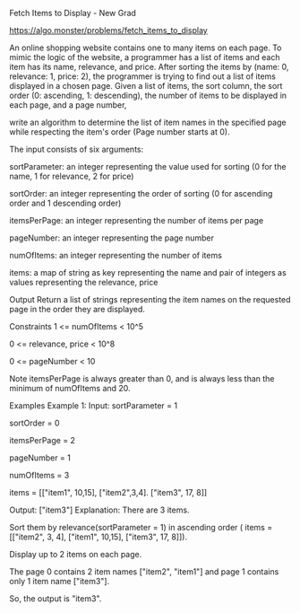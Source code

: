 Fetch Items to Display - New Grad

https://algo.monster/problems/fetch_items_to_display

An online shopping website contains one to many items on each page. To mimic the logic of the website, a programmer has a list of items and each item has its name, relevance, and price. After sorting the items by (name: 0, relevance: 1, price: 2), the programmer is trying to find out a list of items displayed in a chosen page. Given a list of items, the sort column, the sort order (0: ascending, 1: descending), the number of items to be displayed in each page, and a page number,

write an algorithm to determine the list of item names in the specified page while respecting the item's order (Page number starts at 0).

The input consists of six arguments:

sortParameter: an integer representing the value used for sorting (0 for the name, 1 for relevance, 2 for price)

sortOrder: an integer representing the order of sorting (0 for ascending order and 1 descending order)

itemsPerPage: an integer representing the number of items per page

pageNumber: an integer representing the page number

numOfItems: an integer representing the number of items

items: a map of string as key representing the name and pair of integers as values representing the relevance, price

Output
Return a list of strings representing the item names on the requested page in the order they are displayed.

Constraints
1 <= numOfItems < 10^5

0 <= relevance, price < 10^8

0 <= pageNumber < 10

Note
itemsPerPage is always greater than 0, and is always less than the minimum of numOfItems and 20.

Examples
Example 1:
Input:
sortParameter = 1

sortOrder = 0

itemsPerPage = 2

pageNumber = 1

numOfItems = 3

items = [["item1", 10,15], ["item2",3,4]. ["item3", 17, 8]]

Output: ["item3"]
Explanation:
There are 3 items.

Sort them by relevance(sortParameter = 1) in ascending order ( items = [["item2", 3, 4], ["item1", 10,15], ["item3", 17, 8]]).

Display up to 2 items on each page.

The page 0 contains 2 item names ["item2", "item1"] and page 1 contains only 1 item name ["item3"].

So, the output is "item3".

